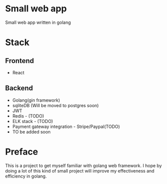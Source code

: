 # Small web app 
Small web app written in golang

# Stack
## Frontend
- React

## Backend
- Golang(gin framework)
- sqliteDB (Will be moved to postgres soon)
- JWT
- Redis - (TODO) 
- ELK stack - (TODO)
- Payment gateway integration - Stripe/Paypal(TODO)
- TO be added soon

# Preface
This is a project to get myself familiar with golang web framework. 
I hope by doing a lot of this kind of small project will improve my effectiveness and efficiency in golang.
